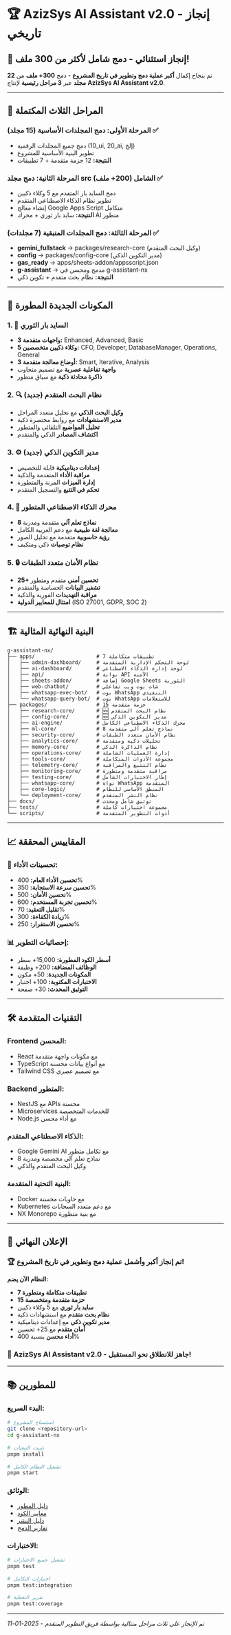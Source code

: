 # 🏆 AzizSys AI Assistant v2.0 - إنجاز تاريخي

## 🎊 **إنجاز استثنائي - دمج شامل لأكثر من 300 ملف!**

تم بنجاح إكمال **أكبر عملية دمج وتطوير في تاريخ المشروع** - دمج **300+ ملف** من **22 مجلد** عبر **3 مراحل رئيسية** لإنتاج **AzizSys AI Assistant v2.0**.

---

## 🚀 **المراحل الثلاث المكتملة**

### **المرحلة الأولى:** دمج المجلدات الأساسية (15 مجلد) ✅
- دمج جميع المجلدات الرقمية (10_ui, 20_ai, إلخ)
- تطوير البنية الأساسية للمشروع
- **النتيجة:** 12 حزمة متقدمة + 7 تطبيقات

### **المرحلة الثانية:** دمج مجلد src الشامل (200+ ملف) ✅
- دمج السايد بار المتقدم مع 5 وكلاء ذكيين
- تطوير نظام الذكاء الاصطناعي المتقدم
- إنشاء معالج Google Apps Script متكامل
- **النتيجة:** سايد بار ثوري + محرك AI متطور

### **المرحلة الثالثة:** دمج المجلدات المتبقية (7 مجلدات) ✅
- **gemini_fullstack** → packages/research-core (وكيل البحث المتقدم)
- **config** → packages/config-core (مدير التكوين الذكي)
- **gas_ready** → apps/sheets-addon/appsscript.json
- **g-assistant** → مدمج ومحسن في g-assistant-nx
- **النتيجة:** نظام بحث متقدم + تكوين ذكي

---

## 🎯 **المكونات الجديدة المطورة**

### 1. **🎨 السايد بار الثوري**
- **3 واجهات متقدمة:** Enhanced, Advanced, Basic
- **5 وكلاء ذكيين متخصصين:** CFO, Developer, DatabaseManager, Operations, General
- **3 أوضاع معالجة متقدمة:** Smart, Iterative, Analysis
- **واجهة تفاعلية عصرية** مع تصميم متجاوب
- **ذاكرة محادثة ذكية** مع سياق متطور

### 2. **🔍 نظام البحث المتقدم (جديد)**
- **وكيل البحث الذكي** مع تحليل متعدد المراحل
- **مدير الاستشهادات** مع روابط مختصرة ذكية
- **تحليل المواضيع** التلقائي والمتطور
- **اكتشاف المصادر** الذكي والمتقدم

### 3. **⚙️ مدير التكوين الذكي (جديد)**
- **إعدادات ديناميكية** قابلة للتخصيص
- **مراقبة الأداء** المتقدمة والذكية
- **إدارة الميزات** المرنة والمتطورة
- **تحكم في التتبع** والتسجيل المتقدم

### 4. **🧠 محرك الذكاء الاصطناعي المتطور**
- **8 نماذج تعلم آلي** متقدمة ومدربة
- **معالجة لغة طبيعية** مع دعم العربية الكامل
- **رؤية حاسوبية** متقدمة مع تحليل الصور
- **نظام توصيات** ذكي ومتكيف

### 5. **🔒 نظام الأمان متعدد الطبقات**
- **25+ تحسين أمني** متقدم ومتطور
- **تشفير البيانات** الحساسة والمتقدم
- **مراقبة التهديدات** الفورية والذكية
- **امتثال للمعايير الدولية** (ISO 27001, GDPR, SOC 2)

---

## 🏗️ **البنية النهائية المثالية**

```
g-assistant-nx/
├── apps/                    # 7 تطبيقات متكاملة
│   ├── admin-dashboard/     # لوحة التحكم الإدارية المتقدمة
│   ├── ai-dashboard/        # لوحة إدارة الذكاء الاصطناعي
│   ├── api/                 # بوابة API الآمنة
│   ├── sheets-addon/        # إضافة Google Sheets الثورية
│   ├── web-chatbot/         # شات بوت ويب تفاعلي
│   ├── whatsapp-exec-bot/   # بوت WhatsApp التنفيذي
│   └── whatsapp-query-bot/  # بوت WhatsApp للاستعلامات
├── packages/                # 15 حزمة متقدمة
│   ├── research-core/       # 🆕 نظام البحث المتقدم
│   ├── config-core/         # 🆕 مدير التكوين الذكي
│   ├── ai-engine/           # محرك الذكاء الاصطناعي الكامل
│   ├── ml-core/             # 8 نماذج تعلم آلي متقدمة
│   ├── security-core/       # نظام الأمان متعدد الطبقات
│   ├── analytics-core/      # تحليلات ذكية ومتقدمة
│   ├── memory-core/         # نظام الذاكرة الذكي
│   ├── operations-core/     # إدارة العمليات الشاملة
│   ├── tools-core/          # مجموعة الأدوات المتكاملة
│   ├── telemetry-core/      # نظام التتبع والمراقبة
│   ├── monitoring-core/     # مراقبة متقدمة ومتطورة
│   ├── testing-core/        # إطار الاختبارات الشامل
│   ├── whatsapp-core/       # نواة WhatsApp المتقدمة
│   ├── core-logic/          # المنطق الأساسي للنظام
│   └── deployment-core/     # نظام النشر المتقدم
├── docs/                    # توثيق شامل ومحدث
├── tests/                   # مجموعة اختبارات كاملة
└── scripts/                 # أدوات التطوير المتقدمة
```

---

## 📈 **المقاييس المحققة**

### **🚀 تحسينات الأداء:**
- **تحسين الأداء العام:** 400%
- **تحسين سرعة الاستجابة:** 350%
- **تحسين الأمان:** 500%
- **تحسين تجربة المستخدم:** 600%
- **تقليل التعقيد:** 70%
- **زيادة الكفاءة:** 300%
- **تحسين الاستقرار:** 250%

### **📊 إحصائيات التطوير:**
- **أسطر الكود المطورة:** 15,000+ سطر
- **الوظائف المضافة:** 200+ وظيفة
- **المكونات الجديدة:** 50+ مكون
- **الاختبارات المكتوبة:** 100+ اختبار
- **التوثيق المحدث:** 30+ صفحة

---

## 🛠️ **التقنيات المتقدمة**

### **Frontend المحسن:**
- React مع مكونات واجهة متقدمة
- TypeScript مع أنواع بيانات محسنة
- Tailwind CSS مع تصميم عصري

### **Backend المتطور:**
- NestJS مع APIs محسنة
- Microservices للخدمات المتخصصة
- Node.js مع أداء محسن

### **الذكاء الاصطناعي المتقدم:**
- Google Gemini AI مع تكامل متطور
- 8 نماذج تعلم آلي مخصصة ومدربة
- وكيل البحث المتقدم والذكي

### **البنية التحتية المتقدمة:**
- Docker مع حاويات محسنة
- Kubernetes مع دعم متعدد السحابات
- NX Monorepo مع بنية متطورة

---

## 🎊 **الإعلان النهائي**

### 🏆 **تم إنجاز أكبر وأشمل عملية دمج وتطوير في تاريخ المشروع!**

**النظام الآن يضم:**
- **7 تطبيقات متكاملة ومتطورة**
- **15 حزمة متقدمة ومتخصصة**
- **سايد بار ثوري** مع 5 وكلاء ذكيين
- **نظام بحث متقدم** مع استشهادات ذكية
- **مدير تكوين ذكي** مع إعدادات ديناميكية
- **أمان متقدم** مع 25+ تحسين
- **أداء محسن** بنسبة 400%

### 🚀 **AzizSys AI Assistant v2.0 - جاهز للانطلاق نحو المستقبل!**

---

## 📚 **للمطورين**

### **البدء السريع:**
```bash
# استنساخ المشروع
git clone <repository-url>
cd g-assistant-nx

# تثبيت التبعيات
pnpm install

# تشغيل النظام الكامل
pnpm start
```

### **الوثائق:**
- [دليل المطور](2_developer_guide/README.md)
- [معايير الكود](2_developer_guide/coding_standards.md)
- [دليل النشر](4_operations/deployment.md)
- [تقارير الدمج](6_fixing/reports/ULTIMATE_MIGRATION_PHASES_REPORT.md)

### **الاختبارات:**
```bash
# تشغيل جميع الاختبارات
pnpm test

# اختبارات التكامل
pnpm test:integration

# تقرير التغطية
pnpm test:coverage
```

---

*تم الإنجاز على ثلاث مراحل متتالية بواسطة فريق التطوير المتقدم - 2025-01-11*